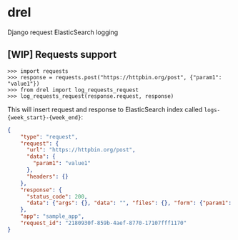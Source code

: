 # drel

Django request ElasticSearch logging

## [WIP] Requests support

```pydocstring
>>> import requests
>>> response = requests.post("https://httpbin.org/post", {"param1": "value1"})
>>> from drel import log_requests_request
>>> log_requests_request(response.request, response)
```

This will insert request and response to ElasticSearch index called `logs-{week_start}-{week_end}`:

```json
{
    "type": "request",
    "request": {
      "url": "https://httpbin.org/post",
      "data": {
        "param1": "value1"
      },
      "headers": {}
    },
    "response": {
      "status_code": 200,
      "data": {"args": {}, "data": "", "files": {}, "form": {"param1": "value1"}, "headers": {"Accept": "*/*", "Accept-Encoding": "gzip, deflate", "Connection": "close", "Content-Length": "13", "Content-Type": "application/x-www-form-urlencoded", "Host": "httpbin.org", "User-Agent": "python-requests/2.19.1"}, "json": null, "origin": "130.193.67.76", "url": "https://httpbin.org/post"}
    },
    "app": "sample_app",
    "request_id": "2180930f-859b-4aef-8770-17107fff1170"
}
```



